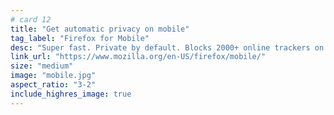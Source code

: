 ```yaml
---
# card 12
title: "Get automatic privacy on mobile"
tag_label: "Firefox for Mobile"
desc: "Super fast. Private by default. Blocks 2000+ online trackers on iOS and Android."
link_url: "https://www.mozilla.org/en-US/firefox/mobile/"
size: "medium"
image: "mobile.jpg"
aspect_ratio: "3-2"
include_highres_image: true
---
```

